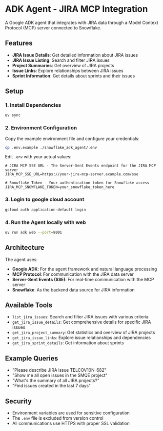 # ADK Agent - JIRA MCP Integration

A Google ADK agent that integrates with JIRA data through a Model Context Protocol (MCP) server connected to Snowflake.

## Features

- **JIRA Issue Details**: Get detailed information about JIRA issues
- **JIRA Issue Listing**: Search and filter JIRA issues
- **Project Summaries**: Get overview of JIRA projects
- **Issue Links**: Explore relationships between JIRA issues
- **Sprint Information**: Get details about sprints and their issues

## Setup

### 1. Install Dependencies

```bash
uv sync
```

### 2. Environment Configuration

Copy the example environment file and configure your credentials:

```bash
cp .env.example ./snowflake_adk_agent/.env
```

Edit `.env` with your actual values:

```env
# JIRA MCP SSE URL - The Server-Sent Events endpoint for the JIRA MCP server
JIRA_MCP_SSE_URL=https://your-jira-mcp-server.example.com/sse

# Snowflake Token - Your authentication token for Snowflake access
JIRA_MCP_SNOWFLAKE_TOKEN=your_snowflake_token_here
```
### 3. Login to google cloud account

```bash
gcloud auth application-default login
```

### 4. Run the Agent locally with web

```bash
uv run adk web --port=8001
```

## Architecture

The agent uses:
- **Google ADK**: For the agent framework and natural language processing
- **MCP Protocol**: For communication with the JIRA data server
- **Server-Sent Events (SSE)**: For real-time communication with the MCP server
- **Snowflake**: As the backend data source for JIRA information

## Available Tools

- `list_jira_issues`: Search and filter JIRA issues with various criteria
- `get_jira_issue_details`: Get comprehensive details for specific JIRA issues
- `get_jira_project_summary`: Get statistics and overview of JIRA projects
- `get_jira_issue_links`: Explore issue relationships and dependencies
- `get_jira_sprint_details`: Get information about sprints

## Example Queries

- "Please describe JIRA issue TELCOV10N-682"
- "Show me all open issues in the SMQE project"
- "What's the summary of all JIRA projects?"
- "Find issues created in the last 7 days"

## Security

- Environment variables are used for sensitive configuration
- The `.env` file is excluded from version control
- All communications use HTTPS with proper SSL validation